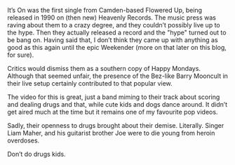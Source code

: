 It’s On was the first single from Camden-based Flowered Up, being released in 1990 on (then new) Heavenly Records.  The music press was raving about them to a crazy degree, and they couldn’t possibly live up to the hype. Then they actually released a record and the "hype" turned out to be bang on.  Having said that, I don’t think they came up with anything as good as this again until the epic Weekender (more on that later on this blog, for sure).

Critics would dismiss them as a southern copy of Happy Mondays. Although that seemed unfair, the presence of the Bez-like Barry Mooncult in their live setup certainly contributed to that popular view.

The video for this is great, just a band miming to their track about scoring and dealing drugs and that, while cute kids and dogs dance around. It didn’t get aired much at the time but it remains one of my favourite pop videos.

Sadly, their openness to drugs brought about their demise. Literally. Singer Liam Maher, and his guitarist brother Joe were to die young from heroin overdoses.  

Don’t do drugs kids.
